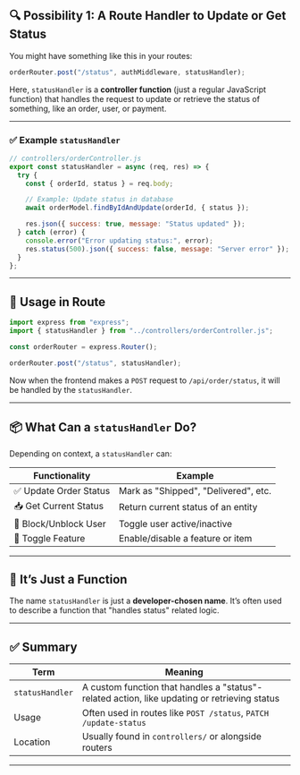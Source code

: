 ## 🔍 Possibility 1: A Route Handler to Update or Get Status

You might have something like this in your routes:

```js
orderRouter.post("/status", authMiddleware, statusHandler);
```

Here, `statusHandler` is a **controller function** (just a regular JavaScript function) that handles the request to update or retrieve the status of something, like an order, user, or payment.

---

### ✅ Example `statusHandler`

```js
// controllers/orderController.js
export const statusHandler = async (req, res) => {
  try {
    const { orderId, status } = req.body;

    // Example: Update status in database
    await orderModel.findByIdAndUpdate(orderId, { status });

    res.json({ success: true, message: "Status updated" });
  } catch (error) {
    console.error("Error updating status:", error);
    res.status(500).json({ success: false, message: "Server error" });
  }
};
```

---

## 🔧 Usage in Route

```js
import express from "express";
import { statusHandler } from "../controllers/orderController.js";

const orderRouter = express.Router();

orderRouter.post("/status", statusHandler);
```

Now when the frontend makes a `POST` request to `/api/order/status`, it will be handled by the `statusHandler`.

---

## 📦 What Can a `statusHandler` Do?

Depending on context, a `statusHandler` can:

| Functionality         | Example                              |
| --------------------- | ------------------------------------ |
| ✅ Update Order Status | Mark as "Shipped", "Delivered", etc. |
| 📥 Get Current Status | Return current status of an entity   |
| 🛑 Block/Unblock User | Toggle user active/inactive          |
| 🔄 Toggle Feature     | Enable/disable a feature or item     |

---

## 🧠 It’s Just a Function

The name `statusHandler` is just a **developer-chosen name**. It’s often used to describe a function that "handles status" related logic.

---

## ✅ Summary

| Term            | Meaning                                                                                      |
| --------------- | -------------------------------------------------------------------------------------------- |
| `statusHandler` | A custom function that handles a "status"-related action, like updating or retrieving status |
| Usage           | Often used in routes like `POST /status`, `PATCH /update-status`                             |
| Location        | Usually found in `controllers/` or alongside routers                                         |

---


